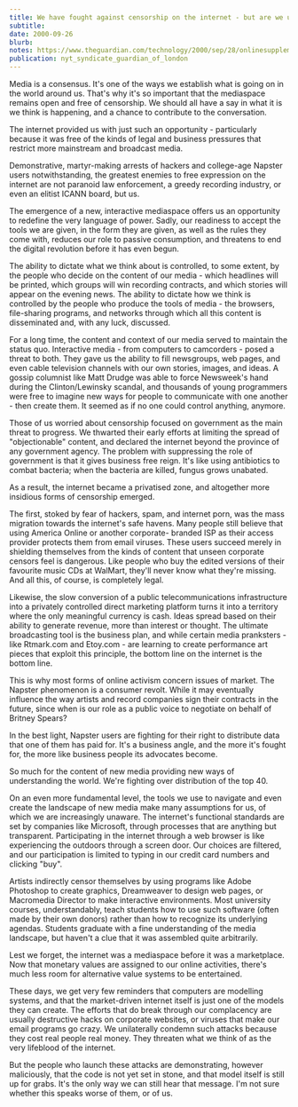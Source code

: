 ```yaml
---
title: We have fought against censorship on the internet - but are we unconsciously censoring ourselves?
subtitle: 
date: 2000-09-26
blurb: 
notes: https://www.theguardian.com/technology/2000/sep/28/onlinesupplement.censorship
publication: nyt_syndicate_guardian_of_london
---
```



Media is a consensus. It's one of the ways we establish what is going on in the world around us. That's why it's so important that the mediaspace remains open and free of censorship. We should all have a say in what it is we think is happening, and a chance to contribute to the conversation.

The internet provided us with just such an opportunity - particularly because it was free of the kinds of legal and business pressures that restrict more mainstream and broadcast media.

Demonstrative, martyr-making arrests of hackers and college-age Napster users notwithstanding, the greatest enemies to free expression on the internet are not paranoid law enforcement, a greedy recording industry, or even an elitist ICANN board, but us.

The emergence of a new, interactive mediaspace offers us an opportunity to redefine the very language of power. Sadly, our readiness to accept the tools we are given, in the form they are given, as well as the rules they come with, reduces our role to passive consumption, and threatens to end the digital revolution before it has even begun.

The ability to dictate what we think about is controlled, to some extent, by the people who decide on the content of our media - which headlines will be printed, which groups will win recording contracts, and which stories will appear on the evening news. The ability to dictate how we think is controlled by the people who produce the tools of media - the browsers, file-sharing programs, and networks through which all this content is disseminated and, with any luck, discussed.

For a long time, the content and context of our media served to maintain the status quo. Interactive media - from computers to camcorders - posed a threat to both. They gave us the ability to fill newsgroups, web pages, and even cable television channels with our own stories, images, and ideas. A gossip columnist like Matt Drudge was able to force Newsweek's hand during the Clinton/Lewinsky scandal, and thousands of young programmers were free to imagine new ways for people to communicate with one another - then create them. It seemed as if no one could control anything, anymore.

Those of us worried about censorship focused on government as the main threat to progress. We thwarted their early efforts at limiting the spread of "objectionable" content, and declared the internet beyond the province of any government agency. The problem with suppressing the role of government is that it gives business free reign. It's like using antibiotics to combat bacteria; when the bacteria are killed, fungus grows unabated.

As a result, the internet became a privatised zone, and altogether more insidious forms of censorship emerged.

The first, stoked by fear of hackers, spam, and internet porn, was the mass migration towards the internet's safe havens. Many people still believe that using America Online or another corporate- branded ISP as their access provider protects them from email viruses. These users succeed merely in shielding themselves from the kinds of content that unseen corporate censors feel is dangerous. Like people who buy the edited versions of their favourite music CDs at WalMart, they'll never know what they're missing. And all this, of course, is completely legal.

Likewise, the slow conversion of a public telecommunications infrastructure into a privately controlled direct marketing platform turns it into a territory where the only meaningful currency is cash. Ideas spread based on their ability to generate revenue, more than interest or thought. The ultimate broadcasting tool is the business plan, and while certain media pranksters - like Rtmark.com and Etoy.com - are learning to create performance art pieces that exploit this principle, the bottom line on the internet is the bottom line.

This is why most forms of online activism concern issues of market. The Napster phenomenon is a consumer revolt. While it may eventually influence the way artists and record companies sign their contracts in the future, since when is our role as a public voice to negotiate on behalf of Britney Spears?

In the best light, Napster users are fighting for their right to distribute data that one of them has paid for. It's a business angle, and the more it's fought for, the more like business people its advocates become.

So much for the content of new media providing new ways of understanding the world. We're fighting over distribution of the top 40.

On an even more fundamental level, the tools we use to navigate and even create the landscape of new media make many assumptions for us, of which we are increasingly unaware. The internet's functional standards are set by companies like Microsoft, through processes that are anything but transparent. Participating in the internet through a web browser is like experiencing the outdoors through a screen door. Our choices are filtered, and our participation is limited to typing in our credit card numbers and clicking "buy".

Artists indirectly censor themselves by using programs like Adobe Photoshop to create graphics, Dreamweaver to design web pages, or Macromedia Director to make interactive environments. Most university courses, understandably, teach students how to use such software (often made by their own donors) rather than how to recognize its underlying agendas. Students graduate with a fine understanding of the media landscape, but haven't a clue that it was assembled quite arbitrarily.

Lest we forget, the internet was a mediaspace before it was a marketplace. Now that monetary values are assigned to our online activities, there's much less room for alternative value systems to be entertained.

These days, we get very few reminders that computers are modelling systems, and that the market-driven internet itself is just one of the models they can create. The efforts that do break through our complacency are usually destructive hacks on corporate websites, or viruses that make our email programs go crazy. We unilaterally condemn such attacks because they cost real people real money. They threaten what we think of as the very lifeblood of the internet.

But the people who launch these attacks are demonstrating, however maliciously, that the code is not yet set in stone, and that model itself is still up for grabs. It's the only way we can still hear that message. I'm not sure whether this speaks worse of them, or of us.

